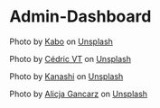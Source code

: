 # Admin-Dashboard

Photo by <a href="https://unsplash.com/@kabofoods?utm_source=unsplash&utm_medium=referral&utm_content=creditCopyText">Kabo</a> on <a href="https://unsplash.com/s/photos/cat?utm_source=unsplash&utm_medium=referral&utm_content=creditCopyText">Unsplash</a>
  

Photo by <a href="https://unsplash.com/es/@cedric_photography?utm_source=unsplash&utm_medium=referral&utm_content=creditCopyText">Cédric VT</a> on <a href="https://unsplash.com/s/photos/cat?utm_source=unsplash&utm_medium=referral&utm_content=creditCopyText">Unsplash</a>
  

  Photo by <a href="https://unsplash.com/@kanashi?utm_source=unsplash&utm_medium=referral&utm_content=creditCopyText">Kanashi</a> on <a href="https://unsplash.com/s/photos/cat?utm_source=unsplash&utm_medium=referral&utm_content=creditCopyText">Unsplash</a>
  
  Photo by <a href="https://unsplash.com/@alisonstardust?utm_source=unsplash&utm_medium=referral&utm_content=creditCopyText">Alicja Gancarz</a> on <a href="https://unsplash.com/s/photos/cat?utm_source=unsplash&utm_medium=referral&utm_content=creditCopyText">Unsplash</a>
  